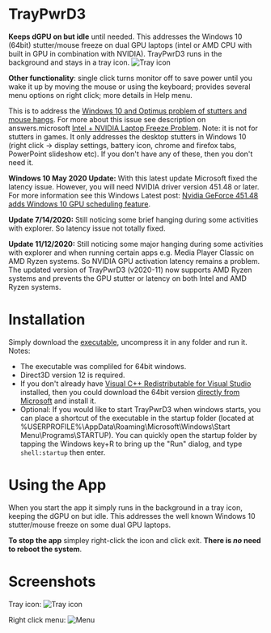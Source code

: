 # TrayPwrD3
**Keeps dGPU on but idle** until needed. This addresses the Windows 10 (64bit) stutter/mouse freeze on dual GPU laptops (intel or AMD CPU with built in GPU in combination with NVIDIA). TrayPwrD3 runs in the background and stays in a tray icon.   ![Tray icon](screenshots/traypwr_icon1.png?raw=true "Tray icon")

**Other functionality**: single click turns monitor off to save power until you wake it up by moving the mouse or using the keyboard; provides several menu options on right click; more details in Help menu.

This is to address the [Windows 10 and Optimus problem of stutters and mouse hangs](https://forums.geforce.com/default/topic/860554/geforce-mobile-gpus/windows-10-and-optimus/15/). For more about this issue see description on answers.microsoft [Intel + NVIDIA Laptop Freeze Problem](https://answers.microsoft.com/en-us/windows/forum/windows_10-hardware/mobile-gtx-1060-freeze-problem/93e7004a-62b1-4211-8e37-4c136608865e). Note: it is not for stutters in games. It only addresses the desktop stutters in Windows 10 (right click -> display settings, battery icon, chrome and firefox tabs, PowerPoint slideshow etc).  If you don't have any of these, then you don't need it. 

**Windows 10 May 2020 Update:** With this latest update Microsoft fixed the latency issue. However, you will need NVIDIA driver version 451.48 or later. For more information see this Windows Latest post: [Nvidia GeForce 451.48 adds Windows 10 GPU scheduling feature](https://www.windowslatest.com/2020/06/24/nvidia-geforce-451-48-windows-10-hardware-accelerated-gpu-scheduling/).
  
**Update 7/14/2020:** Still noticing some brief hanging during some activities with explorer. So latency issue not totally fixed.

**Update 11/12/2020:** Still noticing some major hanging during some activities with explorer and when running certain apps e.g. Media Player Classic on AMD Ryzen systems. So NVIDIA GPU activation latency remains a problem. The updated version of TrayPwrD3 (v2020-11) now supports AMD Ryzen systems and prevents the GPU stutter or latency on both Intel and AMD Ryzen systems.

# Installation
Simply download the [executable](https://github.com/jobeid/TrayPwrD3/tree/master/executable), uncompress it in any folder and run it. 
Notes:
- The executable was compliled for 64bit windows. 
- Direct3D version 12 is required.
- If you don't already have [Visual C++ Redistributable for Visual Studio](https://support.microsoft.com/en-us/help/2977003/the-latest-supported-visual-c-downloads) installed, then you could download the 64bit version [directly from Microsoft](https://aka.ms/vs/16/release/vc_redist.x64.exe) and install it.
- Optional: If you would like to start TrayPwrD3 when windows starts, you can place a shortcut of the executable in the startup folder (located at %USERPROFILE%\AppData\Roaming\Microsoft\Windows\Start Menu\Programs\STARTUP). You can quickly open the startup folder by tapping the Windows key+R to bring up the "Run" dialog, and type `shell:startup` then enter.

# Using the App
When you start the app it simply runs in the background in a tray icon, keeping the dGPU on but idle. This addresses the well known Windows 10 stutter/mouse freeze on some dual GPU laptops.

**To stop the app** simpley right-click the icon and click exit. **There is _no_ need to reboot the system**.

# Screenshots

Tray icon:   ![Tray icon](screenshots/traypwr_icon1.png?raw=true "Tray icon")


Right click menu:  ![Menu](screenshots/traypwr_rightclick1.png?raw=true "Menu")
